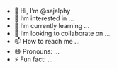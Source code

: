 - 👋 Hi, I’m @sajalphy
- 👀 I’m interested in ...
- 🌱 I’m currently learning ...
- 💞️ I’m looking to collaborate on ...
- 📫 How to reach me ...
- 😄 Pronouns: ...
- ⚡ Fun fact: ...

<!---
sajalphy/sajalphy is a ✨ special ✨ repository because its `README.md` (this file) appears on your GitHub profile.
You can click the Preview link to take a look at your changes.
--->
